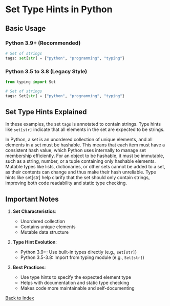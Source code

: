 # Set Type Hints in Python

## Basic Usage

### Python 3.9+ (Recommended)
```python
# Set of strings
tags: set[str] = {"python", "programming", "typing"}
```

### Python 3.5 to 3.8 (Legacy Style)
```python
from typing import Set

# Set of strings
tags: Set[str] = {"python", "programming", "typing"}
```

## Set Type Hints Explained

In these examples, the set `tags` is annotated to contain strings. Type hints like `set[str]` indicate that all elements in the set are expected to be strings.

In Python, a set is an unordered collection of unique elements, and all elements in a set must be hashable. This means that each item must have a consistent hash value, which Python uses internally to manage set membership efficiently. For an object to be hashable, it must be immutable, such as a string, number, or a tuple containing only hashable elements. Mutable types like lists, dictionaries, or other sets cannot be added to a set, as their contents can change and thus make their hash unreliable. Type hints like set[str] help clarify that the set should only contain strings, improving both code readability and static type checking.

## Important Notes

1. **Set Characteristics**:
   - Unordered collection
   - Contains unique elements
   - Mutable data structure

2. **Type Hint Evolution**:
   - Python 3.9+: Use built-in types directly (e.g., `set[str]`)
   - Python 3.5-3.8: Import from typing module (e.g., `Set[str]`)

3. **Best Practices**:
   - Use type hints to specify the expected element type
   - Helps with documentation and static type checking
   - Makes code more maintainable and self-documenting

[Back to Index](../../README.md)

